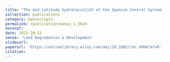 ```yaml
---
title: "The mid-latitude hydrolaccolith of the Spanish Central System (Southern Europe): A top-to-bottom integration of geomatic, geophysical and sedimentary datasets for characterising a singular periglacial landform"
collection: publications
category: manuscripts
permalink: /publication/manus_1_2024
excerpt:
date: 2023-10-12
venue: 'Land Degradation & Development'
slidesurl: 
paperurl: 'https://onlinelibrary.wiley.com/doi/10.1002/ldr.4968?af=R'
citation: 
---
```


